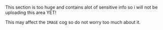 This section is too huge and contains alot of sensitive info so i will not be uploading this area YET!

This may affect the `IMAGE` cog so do not worry too much about it.
